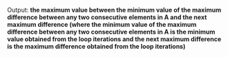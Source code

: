 Output: **the maximum value between the minimum value of the maximum difference between any two consecutive elements in A and the next maximum difference (where the minimum value of the maximum difference between any two consecutive elements in A is the minimum value obtained from the loop iterations and the next maximum difference is the maximum difference obtained from the loop iterations)**